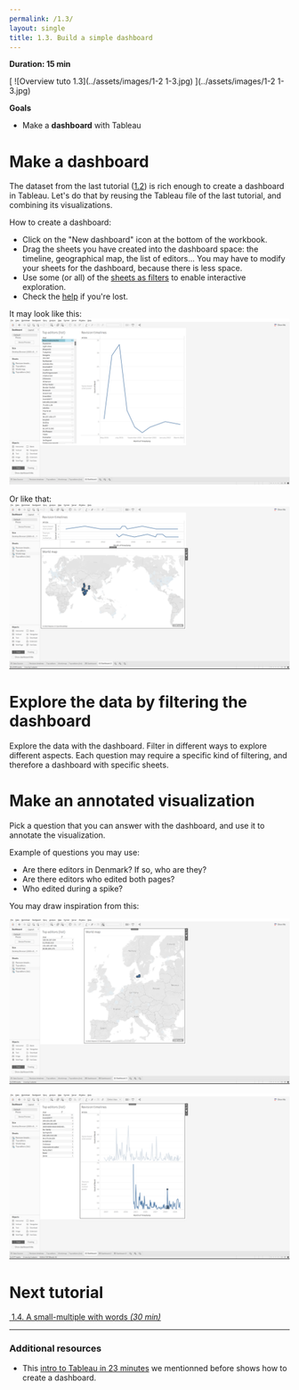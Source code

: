 ```yaml
---
permalink: /1.3/
layout: single
title: 1.3. Build a simple dashboard
---
```


**Duration: 15 min**

[
	![Overview tuto 1.3](../assets/images/1-2 1-3.jpg)
](../assets/images/1-2 1-3.jpg)

**Goals**
* Make a **dashboard** with Tableau

# Make a dashboard

The dataset from the last tutorial ([1.2](../1.2/)) is rich enough to create a dashboard in Tableau. Let's do that by reusing the Tableau file of the last tutorial, and combining its visualizations.

How to create a dashboard:
* Click on the "New dashboard" icon at the bottom of the workbook.
* Drag the sheets you have created into the dashboard space: the timeline, geographical map, the list of editors... You may have to modify your sheets for the dashboard, because there is less space.
* Use some (or all) of the [sheets as filters](https://help.tableau.com/current/pro/desktop/en-us/dashboards_create.htm#add-interactivity) to enable interactive exploration.
* Check the [help](https://help.tableau.com/current/pro/desktop/en-us/dashboards_create.htm#create-a-dashboard-and-add-or-replace-sheets) if you're lost.

It may look like this:
[
	![Map](../assets/images/1-3/Dashboard.png)
](../assets/images/1-3/Dashboard.png)

Or like that:
[
	![Map](../assets/images/1-3/Dashboard-2.png)
](../assets/images/1-3/Dashboard-2.png)

# Explore the data by filtering the dashboard 

Explore the data with the dashboard. Filter in different ways to explore different aspects. Each question may require a specific kind of filtering, and therefore a dashboard with specific sheets.

# Make an annotated visualization

Pick a question that you can answer with the dashboard, and use it to annotate the visualization.

Example of questions you may use:
* Are there editors in Denmark? If so, who are they?
* Are there editors who edited both pages?
* Who edited during a spike?

You may draw inspiration from this:

[
	![Map](../assets/images/1-3/Dashboard-3.png)
](../assets/images/1-3/Dashboard-3.png)

[
	![Map](../assets/images/1-3/Dashboard-4.png)
](../assets/images/1-3/Dashboard-4.png)

# Next tutorial

[<i class="fas fa-forward"></i>&nbsp;1.4. A small-multiple with words *(30 min)*](../1.4/)

---

### Additional resources

* This [intro to Tableau in 23 minutes](https://www.youtube.com/watch?v=jEgVto5QME8) we mentionned before shows how to create a dashboard.